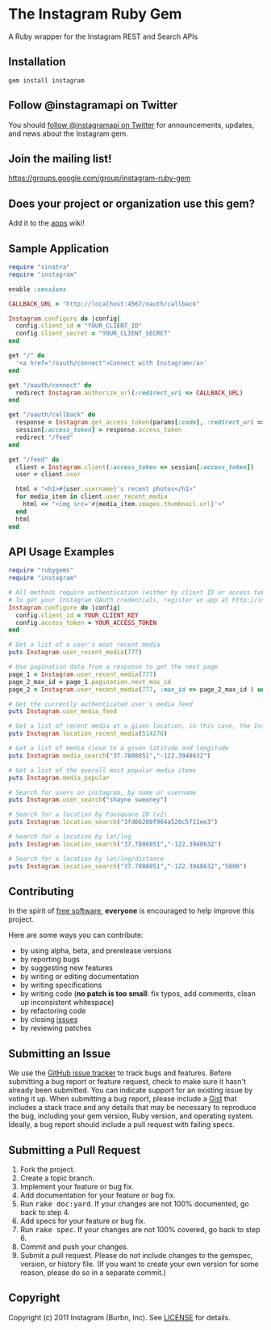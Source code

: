 The Instagram Ruby Gem
====================
A Ruby wrapper for the Instagram REST and Search APIs


Installation
------------
	gem install instagram


Follow @instagramapi on Twitter
----------------------------
You should [follow @instagramapi on Twitter](http://twitter.com/#!/instagramapi) for announcements,
updates, and news about the Instagram gem.


Join the mailing list!
----------------------
<https://groups.google.com/group/instagram-ruby-gem>


Does your project or organization use this gem?
-----------------------------------------------
Add it to the [apps](http://github.com/Instagram/instagram-ruby-gem/wiki/apps) wiki!


Sample Application
------------------

```ruby
require "sinatra"
require "instagram"

enable :sessions

CALLBACK_URL = "http://localhost:4567/oauth/callback"

Instagram.configure do |config|
  config.client_id = "YOUR_CLIENT_ID"
  config.client_secret = "YOUR_CLIENT_SECRET"
end

get "/" do
  '<a href="/oauth/connect">Connect with Instagram</a>'
end

get "/oauth/connect" do
  redirect Instagram.authorize_url(:redirect_uri => CALLBACK_URL)
end

get "/oauth/callback" do
  response = Instagram.get_access_token(params[:code], :redirect_uri => CALLBACK_URL)
  session[:access_token] = response.access_token
  redirect "/feed"
end

get "/feed" do
  client = Instagram.client(:access_token => session[:access_token])
  user = client.user

  html = "<h1>#{user.username}'s recent photos</h1>"
  for media_item in client.user_recent_media
    html << "<img src='#{media_item.images.thumbnail.url}'>"
  end
  html
end
```

API Usage Examples
------------------
```ruby
require "rubygems"
require "instagram"

# All methods require authentication (either by client ID or access token).
# To get your Instagram OAuth credentials, register an app at http://instagr.am/oauth/client/register/
Instagram.configure do |config|
  config.client_id = YOUR_CLIENT_KEY
  config.access_token = YOUR_ACCESS_TOKEN
end

# Get a list of a user's most recent media
puts Instagram.user_recent_media(777)

# Use pagination data from a response to get the next page
page_1 = Instagram.user_recent_media(777)
page_2_max_id = page_1.pagination.next_max_id
page_2 = Instagram.user_recent_media(777, :max_id => page_2_max_id ) unless page_2_max_id.nil?

# Get the currently authenticated user's media feed
puts Instagram.user_media_feed

# Get a list of recent media at a given location, in this case, the Instagram office
puts Instagram.location_recent_media(514276)

# Get a list of media close to a given latitude and longitude
puts Instagram.media_search("37.7808851","-122.3948632")

# Get a list of the overall most popular media items
puts Instagram.media_popular

# Search for users on instagram, by name or username
puts Instagram.user_search("shayne sweeney")

# Search for a location by Fousquare ID (v2)
puts Instagram.location_search("3fd66200f964a520c5f11ee3")

# Search for a location by lat/lng
puts Instagram.location_search("37.7808851","-122.3948632")

# Search for a location by lat/lng/distance
puts Instagram.location_search("37.7808851","-122.3948632","5000")
```
	


Contributing
------------
In the spirit of [free software](http://www.fsf.org/licensing/essays/free-sw.html), **everyone** is encouraged to help improve this project.

Here are some ways *you* can contribute:

* by using alpha, beta, and prerelease versions
* by reporting bugs
* by suggesting new features
* by writing or editing documentation
* by writing specifications
* by writing code (**no patch is too small**: fix typos, add comments, clean up inconsistent whitespace)
* by refactoring code
* by closing [issues](http://github.com/Instagram/instagram-ruby-gem/issues)
* by reviewing patches


Submitting an Issue
-------------------
We use the [GitHub issue tracker](http://github.com/Instagram/instagram-ruby-gem/issues) to track bugs and
features. Before submitting a bug report or feature request, check to make sure it hasn't already
been submitted. You can indicate support for an existing issue by voting it up. When submitting a
bug report, please include a [Gist](http://gist.github.com/) that includes a stack trace and any
details that may be necessary to reproduce the bug, including your gem version, Ruby version, and
operating system. Ideally, a bug report should include a pull request with failing specs.


Submitting a Pull Request
-------------------------
1. Fork the project.
2. Create a topic branch.
3. Implement your feature or bug fix.
4. Add documentation for your feature or bug fix.
5. Run <tt>rake doc:yard</tt>. If your changes are not 100% documented, go back to step 4.
6. Add specs for your feature or bug fix.
7. Run <tt>rake spec</tt>. If your changes are not 100% covered, go back to step 6.
8. Commit and push your changes.
9. Submit a pull request. Please do not include changes to the gemspec, version, or history file. (If you want to create your own version for some reason, please do so in a separate commit.)


Copyright
---------
Copyright (c) 2011 Instagram (Burbn, Inc).
See [LICENSE](https://github.com/Instagram/instagram-ruby-gem/blob/master/LICENSE.md) for details.
